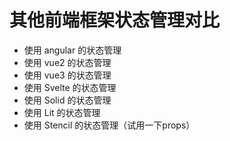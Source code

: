 # 其他前端框架状态管理对比

- 使用 angular 的状态管理
- 使用 vue2 的状态管理
- 使用 vue3 的状态管理
- 使用 Svelte 的状态管理
- 使用 Solid 的状态管理
- 使用 Lit 的状态管理
- 使用 Stencil 的状态管理（试用一下props）
